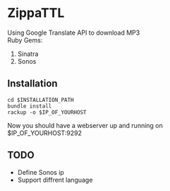 # ZippaTTL

Using Google Translate API to download MP3		
Ruby Gems:	
		
1. Sinatra	
2. Sonos 


## Installation

	cd $INSTALLATION_PATH
	bundle install
	rackup -o $IP_OF_YOURHOST

Now you should have a webserver up and running on $IP_OF_YOURHOST:9292

## TODO
* Define Sonos ip
* Support diffrent language